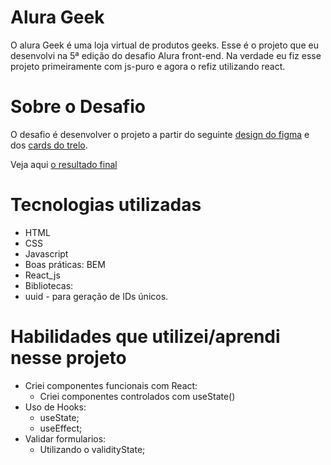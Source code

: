 # Alura Geek
O alura Geek é uma loja virtual de produtos geeks. Esse é o projeto que eu desenvolvi na 5ª edição do desafio Alura front-end. Na verdade eu fiz esse projeto primeiramente com js-puro e agora o refiz utilizando react. 

# Sobre o Desafio
O desafio é desenvolver o projeto a partir do seguinte [design do figma](https://www.figma.com/file/fR9qvy3gU53s2q5efeMpy9/AluraGeek---Challenge?node-id=0%3A1) e dos [cards do trelo](https://trello.com/b/YahtquUC/challenge-front-end-semana-1).

Veja aqui [o resultado final](https://challenge-front-5-alura-geek-react.vercel.app/)

# Tecnologias utilizadas

* HTML
* CSS
* Javascript
* Boas práticas: BEM
* React_js
* Bibliotecas:
 * uuid - para geração de IDs únicos.

# Habilidades que utilizei/aprendi nesse projeto

* Criei componentes funcionais com React:
    * Criei componentes controlados com useState()
* Uso de Hooks:
    * useState;
    * useEffect;
* Validar formularios:
    * Utilizando o validityState;